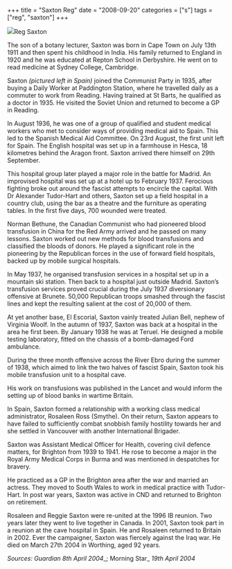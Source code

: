 +++
title = "Saxton Reg"
date = "2008-09-20"
categories = ["s"]
tags = ["reg", "saxton"]
+++

![](http://79.170.40.183/grahamstevenson.me.uk/images/stories/Saxton%20Reg%20in%20Spain(1).jpg)Reg Saxton

The son of a botany lecturer, Saxton was born in Cape Town on July 13th 1911 and then spent his childhood in India. His family returned to England in 1920 and he was educated at Repton School in Derbyshire. He went on to read medicine at Sydney College, Cambridge.

Saxton _(pictured left in Spain)_ joined the Communist Party in 1935, after buying a Daily Worker at Paddington Station, where he travelled daily as a commuter to work from Reading. Having trained at St Barts, he qualified as a doctor in 1935. He visited the Soviet Union and returned to become a GP in Reading.

In August 1936, he was one of a group of qualified and student medical workers who met to consider ways of providing medical aid to Spain. This led to the Spanish Medical Aid Committee. On 23rd August, the first unit left for Spain. The English hospital was set up in a farmhouse in Hesca, 18 kilometres behind the Aragon front. Saxton arrived there himself on 29th September.

This hospital group later played a major role in the battle for Madrid. An improvised hospital was set up at a hotel up to February 1937. Ferocious fighting broke out around the fascist attempts to encircle the capital. With Dr Alexander Tudor-Hart and others, Saxton set up a field hospital in a country club, using the bar as a theatre and the furniture as operating tables. In the first five days, 700 wounded were treated.        

Norman Bethune, the Canadian Communist who had pioneered blood transfusion in China for the Red Army arrived and he passed on many lessons. Saxton worked out new methods for blood transfusions and classified the bloods of donors. He played a significant role in the pioneering by the Republican forces in the use of forward field hospitals, backed up by mobile surgical hospitals.

In May 1937, he organised transfusion services in a hospital set up in a mountain ski station. Then back to a hospital just outside Madrid. Saxton’s transfusion services proved crucial during the July 1937 diversionary offensive at Brunete. 50,000 Republican troops smashed through the fascist lines and kept the resulting salient at the cost of 20,000 of them.

At yet another base, El Escorial, Saxton vainly treated Julian Bell, nephew of Virginia Woolf. In the autumn of 1937, Saxton was back at a hospital in the area he first been. By January 1938 he was at Teruel. He designed a mobile testing laboratory, fitted on the chassis of a bomb-damaged Ford ambulance.  

During the three month offensive across the River Ebro during the summer of 1938, which aimed to link the two halves of fascist Spain, Saxton took his mobile transfusion unit to a hospital cave.

His work on transfusions was published in the Lancet and would inform the setting up of blood banks in wartime Britain.

In Spain, Saxton formed a relationship with a working class medical administrator, Rosaleen Ross (Smythe). On their return, Saxton appears to have failed to sufficiently combat snobbish family hostility towards her and she settled in Vancouver with another International Brigader.

Saxton was Assistant Medical Officer for Health, covering civil defence matters, for Brighton from 1939 to 1941. He rose to become a major in the Royal Army Medical Corps in Burma and was mentioned in despatches for bravery.

He practiced as a GP in the Brighton area after the war and married an actress. They moved to South Wales to work in medical practice with Tudor-Hart. In post war years, Saxton was active in CND and returned to Brighton on retirement.

Rosaleen and Reggie Saxton were re-united at the 1996 IB reunion. Two years later they went to live together in Canada. In 2001, Saxton took part in a reunion at the cave hospital in Spain. He and Rosaleen returned to Britain in 2002. Ever the campaigner, Saxton was fiercely against the Iraq war. He died on March 27th 2004 in Worthing, aged 92 years.

_Sources: Guardian_ _8th April 2004__; Morning Star_ _19th April 2004_
